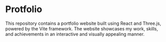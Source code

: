 # Protfolio
This repository contains a portfolio website built using React and Three.js, powered by the Vite framework. The website showcases my work, skills, and achievements in an interactive and visually appealing manner.

